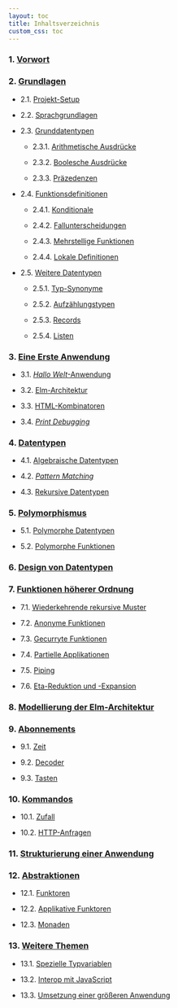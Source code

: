 ```yaml
---
layout: toc
title: Inhaltsverzeichnis
custom_css: toc
---
```


### 1. [Vorwort](preface.md)


### 2. [Grundlagen](basics.md)

- 2.1. [Projekt-Setup](basics.md#projekt-setup)

- 2.2. [Sprachgrundlagen](basics.md#sprachgrundlagen)

- 2.3. [Grunddatentypen](basics.md#grunddatentypen)

    - 2.3.1. [Arithmetische Ausdrücke](basics.md#arithmetische-ausdrücke)

    - 2.3.2. [Boolesche Ausdrücke](basics.md#boolesche-ausdrücke)

    - 2.3.3. [Präzedenzen](basics.md#präzedenzen)

- 2.4. [Funktionsdefinitionen](basics.md#funktionsdefinitionen)
        
    - 2.4.1. [Konditionale](basics.md#konditionale)
        
    - 2.4.2. [Fallunterscheidungen](basics.md#fallunterscheidungen)
            
    - 2.4.3. [Mehrstellige Funktionen](basics.md#mehrstellige-funktionen)
            
    - 2.4.4. [Lokale Definitionen](basics.md#lokale-definitionen)
    
- 2.5. [Weitere Datentypen](basics.md#weitere-datentypen)

    - 2.5.1. [Typ-Synonyme](basics.md#typ-synonyme)

    - 2.5.2. [Aufzählungstypen](basics.md#aufzählungstypen)

    - 2.5.3. [Records](basics.md#records)

    - 2.5.4. [Listen](basics.md#listen)

### 3. [Eine Erste Anwendung](first-application.md)

- 3.1. [_Hallo Welt_-Anwendung](first-application.md#hallo-welt-anwendung)

- 3.2. [Elm-Architektur](first-application.md#elm-architektur)

- 3.3. [HTML-Kombinatoren](first-application.md#html-kombinatoren)

- 3.4. [_Print Debugging_](first-application.md#print-debugging)

### 4. [Datentypen](data-types.md)

- 4.1. [Algebraische Datentypen](data-types.md#algebraische-datentypen)

- 4.2. [_Pattern Matching_](data-types.md#pattern-matching)

- 4.3. [Rekursive Datentypen](data-types.md#rekursive-datentypen)

### 5. [Polymorphismus](polymorphism.md)

- 5.1. [Polymorphe Datentypen](polymorphism.md#polymorphe-datentypen)

- 5.2. [Polymorphe Funktionen](polymorphism.md#polymorphe-funktionen)

### 6. [Design von Datentypen](design.md)

### 7. [Funktionen höherer Ordnung](higher-order.md)

- 7.1. [Wiederkehrende rekursive Muster](higher-order.md#wiederkehrende-rekursive-muster)

- 7.2. [Anonyme Funktionen](higher-order.md#anonyme-funktionen)

- 7.3. [Gecurryte Funktionen](higher-order.md#gecurryte-funktionen)

- 7.4. [Partielle Applikationen](higher-order.md#partielle-applikationen)

- 7.5. [Piping](higher-order.md#piping)

- 7.6. [Eta-Reduktion und -Expansion](higher-order.md#eta-reduktion-und--expansion)

### 8. [Modellierung der Elm-Architektur](architecture.md)

### 9. [Abonnements](subscriptions.md)

- 9.1. [Zeit](subscriptions.md#zeit)

- 9.2. [Decoder](subscriptions.md#decoder)

- 9.3. [Tasten](subscriptions.md#tasten)

### 10. [Kommandos](commands.md)

- 10.1. [Zufall](commands.md#zufall)

- 10.2. [HTTP-Anfragen](commands.md#http-anfragen)

### 11. [Strukturierung einer Anwendung](structure.md)

### 12. [Abstraktionen](abstractions.md)

- 12.1. [Funktoren](abstractions.md#funktoren)

- 12.2. [Applikative Funktoren](abstractions.md#applikative-funktoren)

- 12.3. [Monaden](abstractions.md#monaden)

### 13. [Weitere Themen](final-topics.md)

- 13.1. [Spezielle Typvariablen](final-topics.md#spezielle-typvariablen)

- 13.2. [Interop mit JavaScript](final-topics.md#interop-mit-javascript)

- 13.3. [Umsetzung einer größeren Anwendung](final-topics.md#umsetzung-einer-größeren-anwendung)
